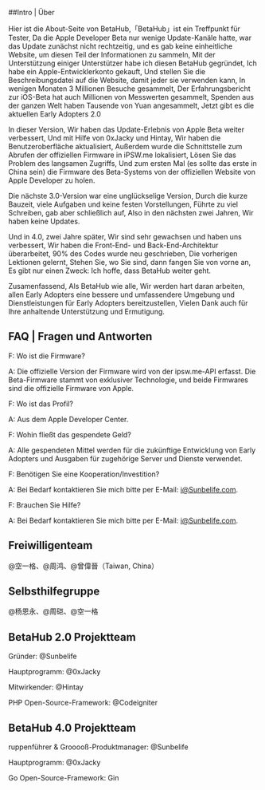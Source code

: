 ##Intro | Über

Hier ist die About-Seite von BetaHub,「BetaHub」ist ein Treffpunkt für Tester, Da die Apple Developer Beta nur wenige Update-Kanäle hatte, war das Update zunächst nicht rechtzeitig, und es gab keine einheitliche Website, um diesen Teil der Informationen zu sammeln, Mit der Unterstützung einiger Unterstützer habe ich diesen BetaHub gegründet, Ich habe ein Apple-Entwicklerkonto gekauft, Und stellen Sie die Beschreibungsdatei auf die Website, damit jeder sie verwenden kann, In wenigen Monaten 3 Millionen Besuche gesammelt, Der Erfahrungsbericht zur iOS-Beta hat auch Millionen von Messwerten gesammelt, Spenden aus der ganzen Welt haben Tausende von Yuan angesammelt, Jetzt gibt es die aktuellen Early Adopters 2.0

In dieser Version, Wir haben das Update-Erlebnis von Apple Beta weiter verbessert, Und mit Hilfe von 0xJacky und Hintay, Wir haben die Benutzeroberfläche aktualisiert, Außerdem wurde die Schnittstelle zum Abrufen der offiziellen Firmware in iPSW.me lokalisiert, Lösen Sie das Problem des langsamen Zugriffs, Und zum ersten Mal (es sollte das erste in China sein) die Firmware des Beta-Systems von der offiziellen Website von Apple Developer zu holen.

Die nächste 3.0-Version war eine unglückselige Version, Durch die kurze Bauzeit, viele Aufgaben und keine festen Vorstellungen, Führte zu viel Schreiben, gab aber schließlich auf, Also in den nächsten zwei Jahren, Wir haben keine Updates.

Und in 4.0, zwei Jahre später, Wir sind sehr gewachsen und haben uns verbessert, Wir haben die Front-End- und Back-End-Architektur überarbeitet, 90% des Codes wurde neu geschrieben, Die vorherigen Lektionen gelernt, Stehen Sie, wo Sie sind, dann fangen Sie von vorne an, Es gibt nur einen Zweck: Ich hoffe, dass BetaHub weiter geht.

Zusamenfassend, Als BetaHub wie alle, Wir werden hart daran arbeiten, allen Early Adopters eine bessere und umfassendere Umgebung und Dienstleistungen für Early Adopters bereitzustellen, Vielen Dank auch für Ihre anhaltende Unterstützung und Ermutigung.

## FAQ | Fragen und Antworten

F: Wo ist die Firmware?

A: Die offizielle Version der Firmware wird von der ipsw.me-API erfasst. Die Beta-Firmware stammt von exklusiver Technologie, und beide Firmwares sind die offizielle Firmware von Apple.

F: Wo ist das Profil?

A: Aus dem Apple Developer Center.

F: Wohin fließt das gespendete Geld?

A: Alle gespendeten Mittel werden für die zukünftige Entwicklung von Early Adopters und Ausgaben für zugehörige Server und Dienste verwendet.

F: Benötigen Sie eine Kooperation/Investition?

A: Bei Bedarf kontaktieren Sie mich bitte per E-Mail: i@Sunbelife.com.

F: Brauchen Sie Hilfe?

A: Bei Bedarf kontaktieren Sie mich bitte per E-Mail: i@Sunbelife.com.

## Freiwilligenteam

@空一格、@周鸿、@曾偉晉（Taiwan, China）

## Selbsthilfegruppe

@杨恩永、@周硙、@空一格

## BetaHub 2.0 Projektteam

Gründer: @Sunbelife

Hauptprogramm: @0xJacky

Mitwirkender: @Hintay

PHP Open-Source-Framework: @Codeigniter

## BetaHub 4.0 Projektteam

ruppenführer & Grooooß-Produktmanager: @Sunbelife

Hauptprogramm: @0xJacky

Go Open-Source-Framework: Gin

